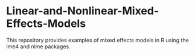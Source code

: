 # Linear-and-Nonlinear-Mixed-Effects-Models
This repository provides examples of mixed effects models in R using the lme4 and nlme packages.
